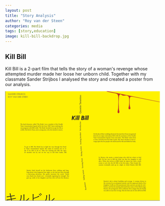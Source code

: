 ```yaml
---
layout: post
title: "Story Analysis"
author: "Roy van der Steen"
categories: media
tags: [story,education]
image: kill-bill-backdrop.jpg
---
```


## Kill Bill

Kill Bill is a 2-part film that tells the story of a woman's revenge whose attempted murder made her loose her unborn child.
Together with my classmate Sander Strijbos I analysed the story and created a poster from our analysis.

<img src="/assets/img/kill-bill-analysed.jpg" width="900" />